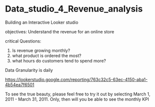 # Data_studio_4_Revenue_analysis

Building an Interactive Looker studio 

objectives:
Understand the revenue for an online store

critical Questions:
1. Is revenue growing monthly?
2. what product is ordered the most?
3. what hours do customers tend to spend more?

Data Granularity is daily

https://lookerstudio.google.com/reporting/763c32c5-63ec-4150-aba1-4b54ea7f6501


To see the true beauty, please feel free to try it out by selecting March 1, 2011 - March 31, 2011. Only, then will you be able to see the monthly KPI
